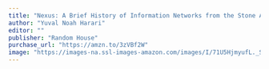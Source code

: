 ```yaml
---
title: "Nexus: A Brief History of Information Networks from the Stone Age to AI"
author: "Yuval Noah Harari"
editor: ""
publisher: "Random House"
purchase_url: "https://amzn.to/3zVBf2W"
image: "https://images-na.ssl-images-amazon.com/images/I/71U5HjmyufL._SL75_.jpg"
---
```

